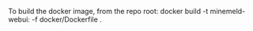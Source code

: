 To build the docker image, from the repo root:
docker build -t minemeld-webui:<tag> -f docker/Dockerfile .
